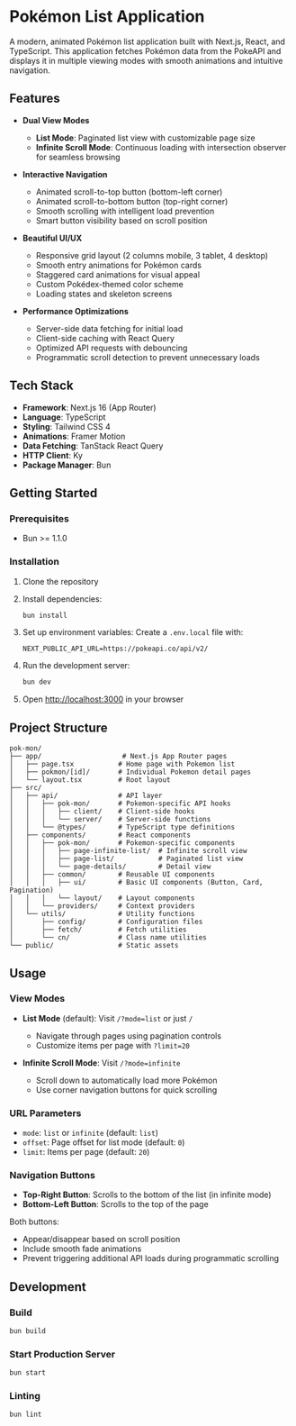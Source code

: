 # Pokémon List Application

A modern, animated Pokémon list application built with Next.js, React, and TypeScript. This application fetches Pokémon data from the PokeAPI and displays it in multiple viewing modes with smooth animations and intuitive navigation.

## Features

- **Dual View Modes**

  - **List Mode**: Paginated list view with customizable page size
  - **Infinite Scroll Mode**: Continuous loading with intersection observer for seamless browsing

- **Interactive Navigation**

  - Animated scroll-to-top button (bottom-left corner)
  - Animated scroll-to-bottom button (top-right corner)
  - Smooth scrolling with intelligent load prevention
  - Smart button visibility based on scroll position

- **Beautiful UI/UX**

  - Responsive grid layout (2 columns mobile, 3 tablet, 4 desktop)
  - Smooth entry animations for Pokémon cards
  - Staggered card animations for visual appeal
  - Custom Pokédex-themed color scheme
  - Loading states and skeleton screens

- **Performance Optimizations**
  - Server-side data fetching for initial load
  - Client-side caching with React Query
  - Optimized API requests with debouncing
  - Programmatic scroll detection to prevent unnecessary loads

## Tech Stack

- **Framework**: Next.js 16 (App Router)
- **Language**: TypeScript
- **Styling**: Tailwind CSS 4
- **Animations**: Framer Motion
- **Data Fetching**: TanStack React Query
- **HTTP Client**: Ky
- **Package Manager**: Bun

## Getting Started

### Prerequisites

- Bun >= 1.1.0

### Installation

1. Clone the repository
2. Install dependencies:

   ```bash
   bun install
   ```

3. Set up environment variables:
   Create a `.env.local` file with:

   ```
   NEXT_PUBLIC_API_URL=https://pokeapi.co/api/v2/
   ```

4. Run the development server:

   ```bash
   bun dev
   ```

5. Open [http://localhost:3000](http://localhost:3000) in your browser

## Project Structure

```
pok-mon/
├── app/                    # Next.js App Router pages
│   ├── page.tsx           # Home page with Pokemon list
│   ├── pokmon/[id]/       # Individual Pokemon detail pages
│   └── layout.tsx         # Root layout
├── src/
│   ├── api/               # API layer
│   │   ├── pok-mon/       # Pokemon-specific API hooks
│   │   │   ├── client/    # Client-side hooks
│   │   │   └── server/    # Server-side functions
│   │   └── @types/        # TypeScript type definitions
│   ├── components/        # React components
│   │   ├── pok-mon/       # Pokemon-specific components
│   │   │   ├── page-infinite-list/  # Infinite scroll view
│   │   │   ├── page-list/           # Paginated list view
│   │   │   └── page-details/        # Detail view
│   │   ├── common/        # Reusable UI components
│   │   │   ├── ui/        # Basic UI components (Button, Card, Pagination)
│   │   │   └── layout/    # Layout components
│   │   └── providers/     # Context providers
│   └── utils/             # Utility functions
│       ├── config/        # Configuration files
│       ├── fetch/         # Fetch utilities
│       └── cn/            # Class name utilities
└── public/                # Static assets
```

## Usage

### View Modes

- **List Mode** (default): Visit `/?mode=list` or just `/`

  - Navigate through pages using pagination controls
  - Customize items per page with `?limit=20`

- **Infinite Scroll Mode**: Visit `/?mode=infinite`
  - Scroll down to automatically load more Pokémon
  - Use corner navigation buttons for quick scrolling

### URL Parameters

- `mode`: `list` or `infinite` (default: `list`)
- `offset`: Page offset for list mode (default: `0`)
- `limit`: Items per page (default: `20`)

### Navigation Buttons

- **Top-Right Button**: Scrolls to the bottom of the list (in infinite mode)
- **Bottom-Left Button**: Scrolls to the top of the page

Both buttons:

- Appear/disappear based on scroll position
- Include smooth fade animations
- Prevent triggering additional API loads during programmatic scrolling

## Development

### Build

```bash
bun build
```

### Start Production Server

```bash
bun start
```

### Linting

```bash
bun lint
```
